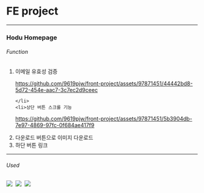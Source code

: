 # FE project
------------
### Hodu Homepage
###### Function
<ol>
    <li>이메일 유효성 검증

https://github.com/9619pjw/front-project/assets/97871451/44442bd8-5d72-454e-aac7-3c7ec2d9ceec


    </li>
    <li>상단 버튼 스크롤 기능

https://github.com/9619pjw/front-project/assets/97871451/5b3904db-7e97-4869-97fc-0f684ae417f9

</li>
    <li>다운로드 버튼으로 이미지 다운로드</li>
    <li>하단 버튼 링크</li>
</ol>



------------
###### Used
<img src="https://img.shields.io/badge/HTML-E34F26?style=for-the-badge&logo=HTML5&logoColor=white">&nbsp;
<img src="https://img.shields.io/badge/CSS-1572B6?style=for-the-badge&logo=CSS3&logoColor=white">&nbsp;
<img src="https://img.shields.io/badge/JavaScript-F7DF1E?style=for-the-badge&logo=javaScript&logoColor=white">&nbsp;
